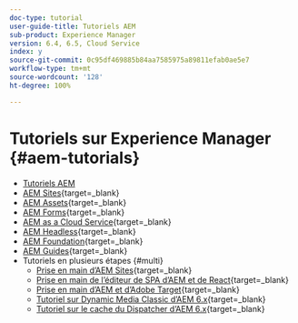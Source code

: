 ```yaml
---
doc-type: tutorial
user-guide-title: Tutoriels AEM
sub-product: Experience Manager
version: 6.4, 6.5, Cloud Service
index: y
source-git-commit: 0c95df469885b84aa7585975a89811efab0ae5e7
workflow-type: tm+mt
source-wordcount: '128'
ht-degree: 100%

---
```



# Tutoriels sur Experience Manager {#aem-tutorials}

+ [Tutoriels AEM](overview.md)
+ [AEM Sites](https://experienceleague.adobe.com/docs/experience-manager-learn/sites/overview.html?lang=fr){target=_blank}
+ [AEM Assets](https://experienceleague.adobe.com/docs/experience-manager-learn/assets/overview.html?lang=fr){target=_blank}
+ [AEM Forms](https://experienceleague.adobe.com/docs/experience-manager-learn/forms/overview.html?lang=fr){target=_blank}
+ [AEM as a Cloud Service](https://experienceleague.adobe.com/docs/experience-manager-learn/cloud-service/overview.html?lang=fr){target=_blank}
+ [AEM Headless](https://experienceleague.adobe.com/docs/experience-manager-learn/getting-started-with-aem-headless/overview.html?lang=fr){target=_blank}
+ [AEM Foundation](https://experienceleague.adobe.com/docs/experience-manager-learn/cloud-service/overview.html?lang=fr){target=_blank}
+ [AEM Guides](https://experienceleague.adobe.com/docs/experience-manager-guides-learn/tutorials/overview.html?lang=fr){target=_blank}
+ Tutoriels en plusieurs étapes {#multi}
   + [Prise en main d’AEM Sites](https://experienceleague.adobe.com/docs/experience-manager-learn/getting-started-wknd-tutorial-develop/overview.html?lang=fr){target=_blank}
   + [Prise en main de l’éditeur de SPA d’AEM et de React](https://experienceleague.adobe.com/docs/experience-manager-learn/spa-react-tutorial/overview.html?lang=fr){target=_blank}
   + [Prise en main d’AEM et d’Adobe Target](https://experienceleague.adobe.com/docs/experience-manager-learn/aem-target-tutorial/overview.html?lang=fr){target=_blank}
   + [Tutoriel sur Dynamic Media Classic d’AEM 6.x](https://experienceleague.adobe.com/docs/experience-manager-learn/dynamic-media-classic-tutorial/overview.html?lang=fr){target=_blank}
   + [Tutoriel sur le cache du Dispatcher d’AEM 6.x](https://experienceleague.adobe.com/docs/experience-manager-learn/dispatcher-tutorial/overview.html?lang=fr){target=_blank}
